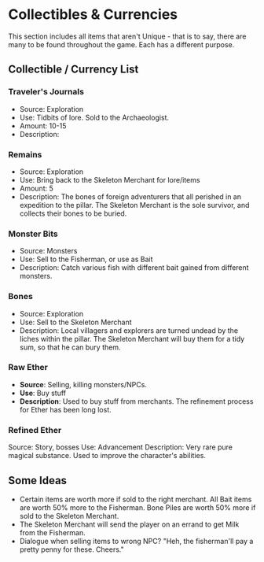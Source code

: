 # Collectibles & Currencies
This section includes all items that aren't Unique - that is to say, there are many to be found throughout the game. Each has a different purpose.

## Collectible / Currency List
### Traveler's Journals
- Source: Exploration
- Use: Tidbits of lore. Sold to the Archaeologist.
- Amount: 10-15
- Description: 

### Remains
- Source: Exploration
- Use: Bring back to the Skeleton Merchant for lore/items
- Amount: 5
- Description: The bones of foreign adventurers that all perished in an expedition to the pillar. The Skeleton Merchant is the sole survivor, and collects their bones to be buried.

### Monster Bits
- Source: Monsters
- Use: Sell to the Fisherman, or use as Bait
- Description: Catch various fish with different bait gained from different monsters.

### Bones
- Source: Exploration
- Use: Sell to the Skeleton Merchant
- Description: Local villagers and explorers are turned undead by the liches within the pillar. The Skeleton Merchant will buy them for a tidy sum, so that he can bury them.

### Raw Ether
- **Source**: Selling, killing monsters/NPCs.
- **Use**: Buy stuff
- **Description**: Used to buy stuff from merchants. The refinement process for Ether has been long lost.

### Refined Ether
Source: Story, bosses
Use: Advancement
Description: Very rare pure magical substance. Used to improve the character's abilities.

## Some Ideas
- Certain items are worth more if sold to the right merchant. All Bait items are worth 50% more to the Fisherman. Bone Piles are worth 50% more if sold to the Skeleton Merchant.
- The Skeleton Merchant will send the player on an errand to get Milk from the Fisherman.
- Dialogue when selling items to wrong NPC? "Heh, the fisherman'll pay a pretty penny for these. Cheers."